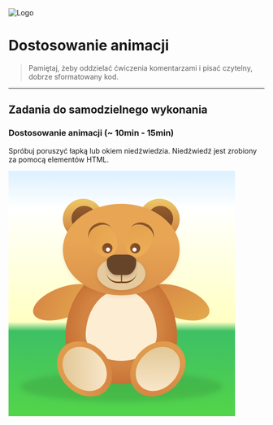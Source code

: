 <img alt="Logo" src="http://coderslab.pl/svg/logo-coderslab.svg" width="400">

# Dostosowanie animacji 

> Pamiętaj, żeby oddzielać ćwiczenia komentarzami i pisać czytelny, dobrze sformatowany kod.

-------------------------------------------------------------------------------

## Zadania do samodzielnego wykonania

### Dostosowanie animacji (~ 10min - 15min)

Spróbuj poruszyć łapką lub okiem niedźwiedzia. Niedźwiedź jest zrobiony za pomocą elementów HTML.

![Bear](images/bear.png)
